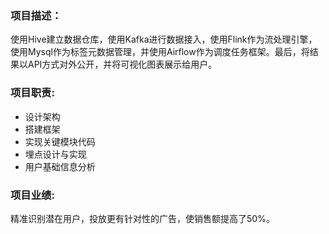 ### 项目描述：
使用Hive建立数据仓库，使用Kafka进行数据接入，使用Flink作为流处理引擎，使用Mysql作为标签元数据管理，并使用Airflow作为调度任务框架。最后，将结果以API方式对外公开，并将可视化图表展示给用户。

### 项目职责:
* 设计架构
* 搭建框架
* 实现关键模块代码
* 埋点设计与实现
* 用户基础信息分析

### 项目业绩:
精准识别潜在用户，投放更有针对性的广告，使销售额提高了50%。